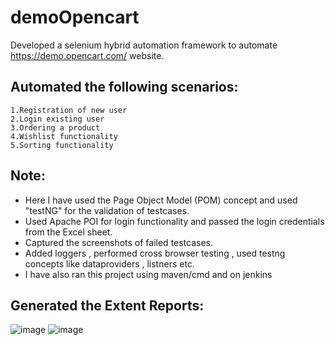 # demoOpencart

Developed a selenium hybrid automation framework to automate https://demo.opencart.com/ website.

## Automated the following scenarios:

    1.Registration of new user
    2.Login existing user
    3.Ordering a product
    4.Wishlist functionality
    5.Sorting functionality
    
## Note:

* Here I have used the Page Object Model (POM) concept and used "testNG" for the validation of testcases.
* Used Apache POI for login functionality and passed the login credentials from the Excel sheet.
* Captured the screenshots of failed testcases.
* Added loggers , performed cross browser testing , used testng concepts like dataproviders , listners etc.
* I have also ran this project using maven/cmd and on jenkins 


## Generated the Extent Reports:
![image](https://user-images.githubusercontent.com/104668269/169647390-ad5683b7-383d-492f-bbbe-7cec79cd9dbb.png)
![image](https://user-images.githubusercontent.com/104668269/169647450-3befa175-ff39-4ff1-8a16-4c9d1e3a6e82.png)
